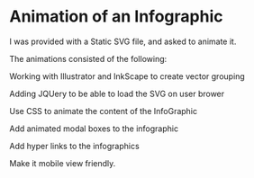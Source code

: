 # Animation of an Infographic



I was provided with a Static SVG file, and asked to animate it.

The animations consisted of the following:

Working with Illustrator and InkScape to create vector grouping

Adding JQUery to be able to load the SVG on user brower

Use CSS to animate the content of the InfoGraphic

Add animated modal boxes to the infographic

Add hyper links to the infographics

Make it mobile view friendly.
